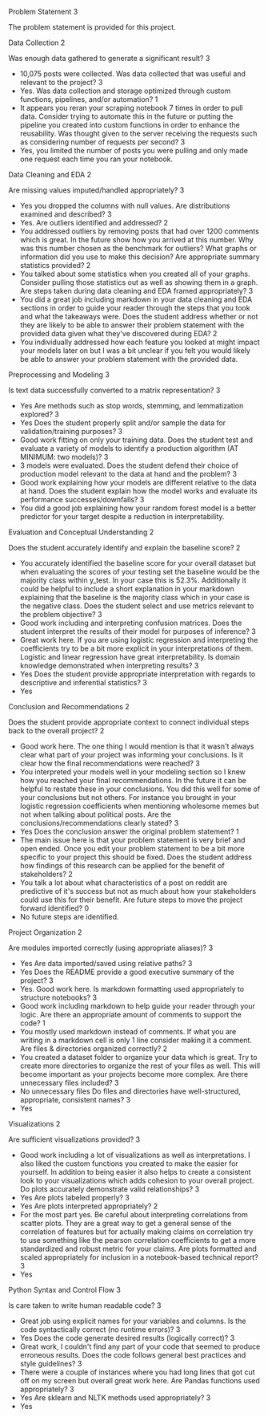 Problem Statement 3

The problem statement is provided for this project.

Data Collection 2

Was enough data gathered to generate a significant result? 3
- 10,075 posts were collected.
Was data collected that was useful and relevant to the project? 3
- Yes.
Was data collection and storage optimized through custom functions, pipelines, and/or automation? 1
- It appears you reran your scraping notebook 7 times in order to pull data. Consider trying to automate this in the future or putting the pipeline you created into custom functions in order to enhance the reusability.
Was thought given to the server receiving the requests such as considering number of requests per second? 3
- Yes, you limited the number of posts you were pulling and only made one request each time you ran your notebook.

Data Cleaning and EDA 2

Are missing values imputed/handled appropriately? 3
- Yes you dropped the columns with null values.
Are distributions examined and described? 3
- Yes.
Are outliers identified and addressed? 2
- You addressed outliers by removing posts that had over 1200 comments which is great. In the future show how you arrived at this number. Why was this number chosen as the benchmark for outliers? What graphs or information did you use to make this decision?
Are appropriate summary statistics provided? 2
- You talked about some statistics when you created all of your graphs. Consider pulling those statistics out as well as showing them in a graph.
Are steps taken during data cleaning and EDA framed appropriately? 3
- You did a great job including markdown in your data cleaning and EDA sections in order to guide your reader through the steps that you took and what the takeaways were.
Does the student address whether or not they are likely to be able to answer their problem statement with the provided data given what they've discovered during EDA? 2
- You individually addressed how each feature you looked at might impact your models later on but I was a bit unclear if you felt you would likely be able to answer your problem statement with the provided data.

Preprocessing and Modeling 3

Is text data successfully converted to a matrix representation? 3
- Yes
Are methods such as stop words, stemming, and lemmatization explored? 3
- Yes
Does the student properly split and/or sample the data for validation/training purposes? 3
- Good work fitting on only your training data.
Does the student test and evaluate a variety of models to identify a production algorithm (AT MINIMUM: two models)? 3
- 3 models were evaluated.
Does the student defend their choice of production model relevant to the data at hand and the problem? 3
- Good work explaining how your models are different relative to the data at hand.
Does the student explain how the model works and evaluate its performance successes/downfalls? 3
- You did a good job explaining how your random forest model is a better predictor for your target despite a reduction in interpretability.

Evaluation and Conceptual Understanding 2

Does the student accurately identify and explain the baseline score? 2
- You accurately identified the baseline score for your overall dataset but when evaluating the scores of your testing set the baseline would be the majority class within y_test. In your case this is 52.3%. Additionally it could be helpful to include a short explanation in your markdown explaining that the baseline is the majority class which in your case is the negative class.
Does the student select and use metrics relevant to the problem objective? 3
- Good work including and interpreting confusion matrices.
Does the student interpret the results of their model for purposes of inference? 3
- Great work here. If you are using logistic regression and interpreting the coefficients try to be a bit more explicit in your interpretations of them. Logistic and linear regression have great interpretability.
Is domain knowledge demonstrated when interpreting results? 3
- Yes
Does the student provide appropriate interpretation with regards to descriptive and inferential statistics? 3
- Yes

Conclusion and Recommendations 2

Does the student provide appropriate context to connect individual steps back to the overall project? 2
- Good work here. The one thing I would mention is that it wasn't always clear what part of your project was informing your conclusions.
Is it clear how the final recommendations were reached? 3
- You interpreted your models well in your modeling section so I knew how you reached your final recommendations. In the future it can be helpful to restate these in your conclusions. You did this well for some of your conclusions but not others. For instance you brought in your logistic regression coefficients when mentioning wholesome memes but not when talking about political posts.
Are the conclusions/recommendations clearly stated? 3
- Yes
Does the conclusion answer the original problem statement? 1
- The main issue here is that your problem statement is very brief and open ended. Once you edit your problem statement to be a bit more specific to your project this should be fixed.
Does the student address how findings of this research can be applied for the benefit of stakeholders? 2
- You talk a lot about what characteristics of a post on reddit are predictive of it's success but not as much about how your stakeholders could use this for their benefit.
Are future steps to move the project forward identified? 0
- No future steps are identified.

Project Organization 2

Are modules imported correctly (using appropriate aliases)? 3
- Yes
Are data imported/saved using relative paths? 3
- Yes
Does the README provide a good executive summary of the project? 3
- Yes. Good work here.
Is markdown formatting used appropriately to structure notebooks? 3
- Good work including markdown to help guide your reader through your logic.
Are there an appropriate amount of comments to support the code? 1
- You mostly used markdown instead of comments. If what you are writing in a markdown cell is only 1 line consider making it a comment.
Are files & directories organized correctly? 2
- You created a dataset folder to organize your data which is great. Try to create more directories to organize the rest of your files as well. This will become important as your projects become more complex.
Are there unnecessary files included? 3
- No unnecessary files
Do files and directories have well-structured, appropriate, consistent names? 3
- Yes

Visualizations 2

Are sufficient visualizations provided? 3
- Good work including a lot of visualizations as well as interpretations. I also liked the custom functions you created to make the easier for yourself. In addition to being easier it also helps to create a consistent look to your visualizations which adds cohesion to your overall project.
Do plots accurately demonstrate valid relationships? 3
- Yes
Are plots labeled properly? 3
- Yes
Are plots interpreted appropriately? 2
- For the most part yes. Be careful about interpreting correlations from scatter plots. They are a great way to get a general sense of the correlation of features but for actually making claims on correlation try to use something like the pearson correlation coefficients to get a more standardized and robust metric for your claims.
Are plots formatted and scaled appropriately for inclusion in a notebook-based technical report? 3
- Yes

Python Syntax and Control Flow 3

Is care taken to write human readable code? 3
- Great job using explicit names for your variables and columns.
Is the code syntactically correct (no runtime errors)? 3
- Yes
Does the code generate desired results (logically correct)? 3
- Great work, I couldn't find any part of your code that seemed to produce erroneous results.
Does the code follows general best practices and style guidelines? 3
- There were a couple of instances where you had long lines that got cut off on my screen but overall great work here.
Are Pandas functions used appropriately? 3
- Yes
Are sklearn and NLTK methods used appropriately? 3
- Yes
